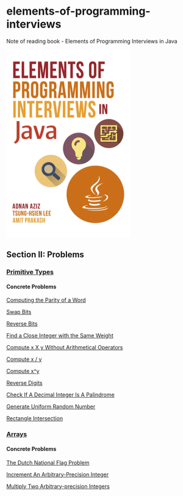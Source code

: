 # elements-of-programming-interviews
Note of reading book - Elements of Programming Interviews in Java

![](preface.png)

## Section II: Problems

### [Primitive Types](./problems/primitive_types/ch5.md)

#### Concrete Problems

[Computing the Parity of a Word](./problems/primitive_types/ComputingParityOfWord.java)

[Swap Bits](./problems/primitive_types/SwapBits.java)

[Reverse Bits](./problems/primitive_types/ReverseBits.java)

[Find a Close Integer with the Same Weight](./problems/primitive_types/FindCloseIntegerWithSameWeight.java)

[Compute x X y Without Arithmetical Operators](./problems/primitive_types/ComputeXxYWithoutArithmeticalOperators.java)

[Compute x / y](./problems/primitive_types/ComputeXDividedY.java)

[Compute x^y](./problems/primitive_types/ComputeXPowerOfY.java)

[Reverse Digits](./problems/primitive_types/ReverseDigits.java)

[Check If A Decimal Integer Is A Palindrome](./problems/primitive_types/CheckIfADecimalIntegerIsAPalindrome.java)

[Generate Uniform Random Number](./problems/primitive_types/GenerateUniformRandomNumber.java)

[Rectangle Intersection](./problems/primitive_types/RectangleIntersection.java)

### [Arrays](./problems/arrays/ch6.md)

#### Concrete Problems

[The Dutch National Flag Problem](./problems/arrays/DutchNationalFlagProblem.java)

[Increment An Arbitrary-Precision Integer](./problems/arrays/IncrementAnArbitraryPrecisionInt.java)

[Multiply Two Arbitrary-precision Integers](./problems/arrays/MultiplyIntegers.java)